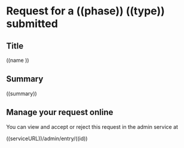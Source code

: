 <!-- 
Purpose: This sends an email to the service assessment team when a new request is submitted.

Parameters

((phase)) - The phase requested from the phase question in book journey
((type)) - The type requested from the type question in the book journey
((name)) - The name of the serivce, from the service name question in the book journey
((summary)) - The description of the service, from the description question in the book journey
((serviceURL)) - The url of the service
((id)) - the id of the assessment request

Template name: Email to SA+ team on submission
Subject: A ((phase)) ((type)) has been requested
-->

# Request for a ((phase)) ((type)) submitted

## Title 

((name ))

## Summary 

((summary))

## Manage your request online

You can view and accept or reject this request in the admin service at 

((serviceURL))/admin/entry/((id))
